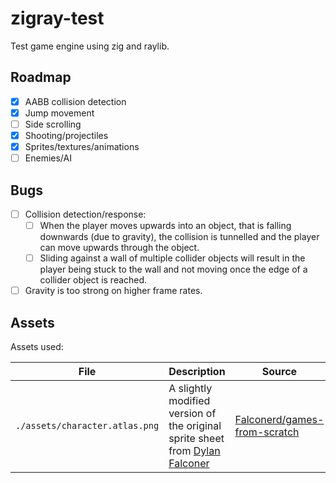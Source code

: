 # zigray-test

Test game engine using zig and raylib.

## Roadmap

- [x] AABB collision detection
- [x] Jump movement
- [ ] Side scrolling
- [x] Shooting/projectiles
- [x] Sprites/textures/animations
- [ ] Enemies/AI

## Bugs

- [ ] Collision detection/response:
  - [ ] When the player moves upwards into an object, that is falling downwards (due to gravity), the collision is tunnelled and the player can move upwards through the object.
  - [ ] Sliding against a wall of multiple collider objects will result in the player being stuck to the wall and not moving once the edge of a collider object is reached.
- [ ] Gravity is too strong on higher frame rates.

## Assets

Assets used:

| File                           | Description                                                                                                  | Source                                                                                                      |
| ------------------------------ | ------------------------------------------------------------------------------------------------------------ | ----------------------------------------------------------------------------------------------------------- |
| `./assets/character.atlas.png` | A slightly modified version of the original sprite sheet from [Dylan Falconer](https://github.com/Falconerd) | [Falconerd/games-from-scratch](https://github.com/Falconerd/engine-from-scratch/blob/rec/assets/player.png) |
